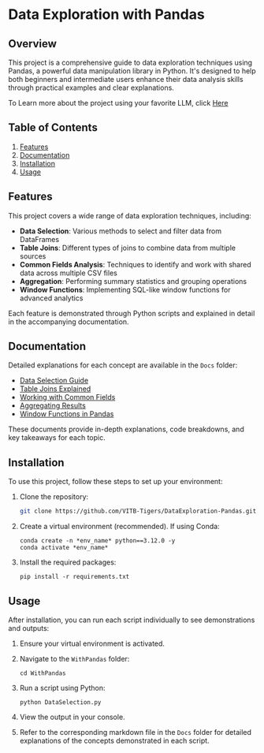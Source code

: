 # Data Exploration with Pandas

## Overview

This project is a comprehensive guide to data exploration techniques using Pandas, a powerful data manipulation library in Python. It's designed to help both beginners and intermediate users enhance their data analysis skills through practical examples and clear explanations.

To Learn more about the project using your favorite LLM, click [Here](prompts.md)

## Table of Contents

1. [Features](#features)
2. [Documentation](#documentation)
3. [Installation](#installation)
4. [Usage](#usage)

## Features

This project covers a wide range of data exploration techniques, including:

- **Data Selection**: Various methods to select and filter data from DataFrames
- **Table Joins**: Different types of joins to combine data from multiple sources
- **Common Fields Analysis**: Techniques to identify and work with shared data across multiple CSV files
- **Aggregation**: Performing summary statistics and grouping operations
- **Window Functions**: Implementing SQL-like window functions for advanced analytics

Each feature is demonstrated through Python scripts and explained in detail in the accompanying documentation.

## Documentation

Detailed explanations for each concept are available in the `Docs` folder:

- [Data Selection Guide](Docs/DataSelection.md)
- [Table Joins Explained](Docs/TableJoin.md)
- [Working with Common Fields](Docs/CommonFields.md)
- [Aggregating Results](Docs/AggregateResults.md)
- [Window Functions in Pandas](Docs/WindowFunctions.md)

These documents provide in-depth explanations, code breakdowns, and key takeaways for each topic.

## Installation

To use this project, follow these steps to set up your environment:

1. Clone the repository:
   ```bash
   git clone https://github.com/VITB-Tigers/DataExploration-Pandas.git
   ```

2. Create a virtual environment (recommended). If using Conda:
   ```
   conda create -n *env_name* python==3.12.0 -y
   conda activate *env_name*
   ```

3. Install the required packages:
   ```
   pip install -r requirements.txt
   ```

## Usage

After installation, you can run each script individually to see demonstrations and outputs:

1. Ensure your virtual environment is activated.

2. Navigate to the `WithPandas` folder:
   ```
   cd WithPandas
   ```

2. Run a script using Python:
   ```
   python DataSelection.py
   ```

3. View the output in your console.

4. Refer to the corresponding markdown file in the `Docs` folder for detailed explanations of the concepts demonstrated in each script.
